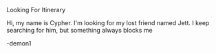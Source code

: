 Looking For Itinerary

Hi, my name is Cypher. I'm looking for my lost friend named Jett. I keep searching for him, but something always blocks me

-demon1